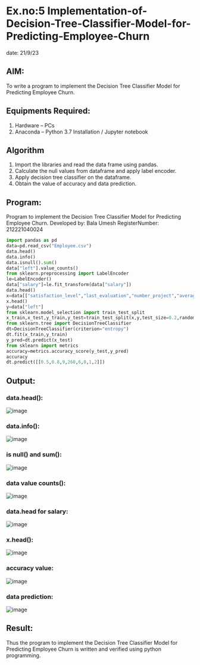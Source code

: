 # Ex.no:5 Implementation-of-Decision-Tree-Classifier-Model-for-Predicting-Employee-Churn
date: 21/9/23
## AIM:
To write a program to implement the Decision Tree Classifier Model for Predicting Employee Churn.

## Equipments Required:
1. Hardware – PCs
2. Anaconda – Python 3.7 Installation / Jupyter notebook

## Algorithm
1. Import the libraries and read the data frame using pandas.
2. Calculate the null values from dataframe and apply label encoder.
3. Apply decision tree classifier on the dataframe.
4. Obtain the value of accuracy and data prediction.

## Program:

Program to implement the Decision Tree Classifier Model for Predicting Employee Churn.
Developed by: Bala Umesh
RegisterNumber:  212221040024
``` py
import pandas as pd
data=pd.read_csv("Employee.csv")
data.head()
data.info()
data.isnull().sum()
data["left"].value_counts()
from sklearn.preprocessing import LabelEncoder
le=LabelEncoder()
data["salary"]=le.fit_transform(data["salary"])
data.head()
x=data[["satisfaction_level","last_evaluation","number_project","average_montly_hours","time_spend_company","Work_accident","promotion_last_5years","salary"]]
x.head()
y=data["left"]
from sklearn.model_selection import train_test_split
x_train,x_test,y_train,y_test=train_test_split(x,y,test_size=0.2,random_state=100)
from sklearn.tree import DecisionTreeClassifier
dt=DecisionTreeClassifier(criterion="entropy")
dt.fit(x_train,y_train)
y_pred=dt.predict(x_test)
from sklearn import metrics
accuracy=metrics.accuracy_score(y_test,y_pred)
accuracy
dt.predict([[0.5,0.8,9,260,6,0,1,2]])
```
## Output:
### data.head():
![image](https://github.com/BalaUmesh/Implementation-of-Decision-Tree-Classifier-Model-for-Predicting-Employee-Churn/assets/113031742/b07cfa35-91ec-4a01-bbf4-6ec9655b837b)


### data.info():
![image](https://github.com/BalaUmesh/Implementation-of-Decision-Tree-Classifier-Model-for-Predicting-Employee-Churn/assets/113031742/1377af38-ee3e-4e21-a94a-440cbf71e52c)


### is null() and sum():
![image](https://github.com/BalaUmesh/Implementation-of-Decision-Tree-Classifier-Model-for-Predicting-Employee-Churn/assets/113031742/7d4bfbb0-a862-4927-8589-80d1eb9ca6d7)


### data value counts():
![image](https://github.com/BalaUmesh/Implementation-of-Decision-Tree-Classifier-Model-for-Predicting-Employee-Churn/assets/113031742/4647c9c3-a294-4b25-bcfd-e6b992be52a6)


### data.head for salary:
![image](https://github.com/BalaUmesh/Implementation-of-Decision-Tree-Classifier-Model-for-Predicting-Employee-Churn/assets/113031742/75340aa2-0855-4ac9-8530-0a53154134f9)


### x.head():
![image](https://github.com/BalaUmesh/Implementation-of-Decision-Tree-Classifier-Model-for-Predicting-Employee-Churn/assets/113031742/981c00a7-7ab9-4b81-83c6-c8b441685eba)


### accuracy value:
![image](https://github.com/BalaUmesh/Implementation-of-Decision-Tree-Classifier-Model-for-Predicting-Employee-Churn/assets/113031742/8c70a87b-43fd-4742-a510-edd1112a17d0)


### data prediction:
![image](https://github.com/BalaUmesh/Implementation-of-Decision-Tree-Classifier-Model-for-Predicting-Employee-Churn/assets/113031742/c4e2023c-2688-4b1d-9dd4-ddd6670b2297)



## Result:
Thus the program to implement the  Decision Tree Classifier Model for Predicting Employee Churn is written and verified using python programming.
